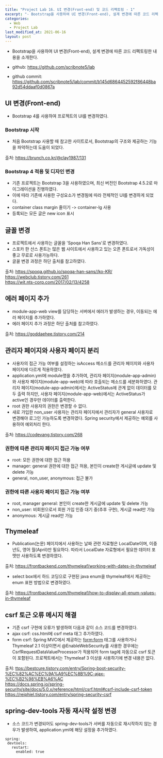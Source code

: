 ```yaml
---
title: "Project Lab 16. UI 변경(Front-end) 및 코드 리펙토링 - 1"
excerpt: "- Bootstrap을 사용하여 UI 변경(Front-end), 설계 변경에 따른 코드 리펙토링한 내용을 소개한다."
categories:
  - Web
  - Project Lab
last_modified_at: 2021-06-16
layout: post
---
```

- Bootstrap을 사용하여 UI 변경(Front-end), 설계 변경에 따른 코드 리펙토링한 내용을 소개한다.



- github: <https://github.com/scribnote5/lab>
- github commit: <https://github.com/scribnote5/lab/commit/b145d6864452592f86448ba92d54ddaaf0d0867a>



## UI 변경(Front-end)
- Bootstrap 4를 사용하여 프로젝트의 UI를 변경하였다. 


### Bootstrap 시작
- 처음 Bootstrap 사용할 때 참고한 사이트로서, Bootstrap의 구조와 제공하는 기능을 파악하는데 도움이 되었다. 

출처: <https://brunch.co.kr/@clay1987/131>


### Bootstrap 4 적용 및 디자인 변경
- 기존 프로젝트는 Bootstrap 3을 사용하였으며, 최신 버전인 Bootstrap 4.5.2로 마이그레이션을 진행하였다. 
- 이에 따라 기존에 사용한 구성요소가 변경됨에 따라 전체적인 UI를 변경하게 되었다.
- container class margin 줄이기 -> container-lg 사용
- 등록되는 모든 글은 new icon 표시



## 글꼴 변경
- 프로젝트에서 사용하는 글꼴을 'Spoqa Han Sans'로 변경하였다. 
- 스포카 한 산스 폰트는 많은 웹 사이트에서 사용하고 있는 오픈 폰트로서 가독성이 좋고 무료로 사용가능하다. 
- 글꼴 변경 과정은 하단 출처를 참고하였다.

출처: <https://spoqa.github.io/spoqa-han-sans//ko-KR/><br>
<https://webclub.tistory.com/261><br>
<https://wit.nts-corp.com/2017/02/13/4258>



## 에러 페이지 추가
- module-app-web view를 담당하는 서버에서 에러가 발생하는 경우, 이동되는 에러 페이지를 추가하였다. 
- 에러 페이지 추가 과정은 하단 출처를 참고하였다.

출처: <https://goddaehee.tistory.com/214>



## 관리자 페이지와 사용자 페이지 분리
- 사용자의 접근 가능 여부를 설정하는 isAccess 메소드를 관리자 페이지와 사용자 페이지에 다르게 적용하였다.
- application.yml에 module명을 추가하여, 관리자 페이지(module-app-admin)와 사용자 페이지(module-app-web)에 따라 호출되는 메소드를 세분화하였다. 관리자 페이지(module-app-admin)에서는 ActiveStatus에 관계 없이 데이터를 모두 출력 하지만, 사용자 페이지(module-app-web)에서는 ActiveStatus가 active인 경우만 데이터를 출력한다. 
- root 권한 사용자의 권한은 변경할 수 없다.
- 새로 가입한 non_user 사용자는 관리자 페이지에서 관리자가 general 사용자로 변경해야  로그인 가능하도록 변경하였다. Spring security에서 제공하는 예외를 사용하여 예외처리 한다. 

출처: <https://codevang.tistory.com/268>


### 권한에 따른 관리자 페이지 접근 가능 여부
- root: 모든 권한에 대한 접근 허용
- manager: general 권한에 대한 접근 허용, 본인이 create한 게시글에 update 및 delete 가능
- general, non_user, anonymous: 접근 불가


### 권한에 따른 사용자 페이지 접근 가능 여부
- root, manager general: 본인이 create한 게시글에 update 및 delete 가능
- non_user: 비회원으로서 회원 가입 인증  대기 중(추후 구현), 게시글 read만 가능
- anonymous: 게시글 read만 가능



## Thymeleaf
- Publication(논문) 페이지에서 사용하는 날짜 관련 자료형은 LocalDate이며, 이중 년도, 영어 월(April)만 필요하다. 따라서 LocalDate 자료형에서 필요한 데이터 포맷만 사용하도록 변경하였다. 

출처: <https://frontbackend.com/thymeleaf/working-with-dates-in-thymeleaf>

- select box에서 하드 코딩으로 구현된 java enum을 thymeleaf에서 제공하는 enum 표현 방법으로 변경하였다.

출처: <https://frontbackend.com/thymeleaf/how-to-display-all-enum-values-in-thymeleaf>



## csrf 토근 오류 메시지 해결
- 기존 csrf 구현에 오류가 발생하여 다음과 같이 소스 코드를 변경하였다. 
- ajax csrf: css.html에 csrf meta 태그 추가하였다.
- form csrf: Spring MVC에서 제공하는 <form:form> 태그를 사용하거나 Thymeleaf 2.1 이상이면서 @EnableWebSecurity를 사용한 경우에는 CsrfRequestDataValueProcessor가 적용되어 form tag에 자동으로 csrf 토큰이 포함된다. 프로젝트에서는 Thymeleaf 3 이상을 사용하기에 변경 내용은 없다.

출처: <ttps://bestcure.tistory.com/entry/Spring-boot-security-%EC%82%AC%EC%9A%A9%EC%8B%9C-ajax-%EC%B2%98%EB%A6%AC><br>
<https://docs.spring.io/spring-security/site/docs/5.0.x/reference/html/csrf.html#csrf-include-csrf-token><br>
<https://reiphiel.tistory.com/entry/spring-security-csrf>



## spring-dev-tools 자동 재시작 설정 변경
- 소스 코드가 변경되어도 spring-dev-tools가 서버를 자동으로 재시작하지 않는 경우가 발생하여, application.yml에 해당 설정을 추가하였다.

```
spring:
 devtools:
   restart:
     enabled: true
```
